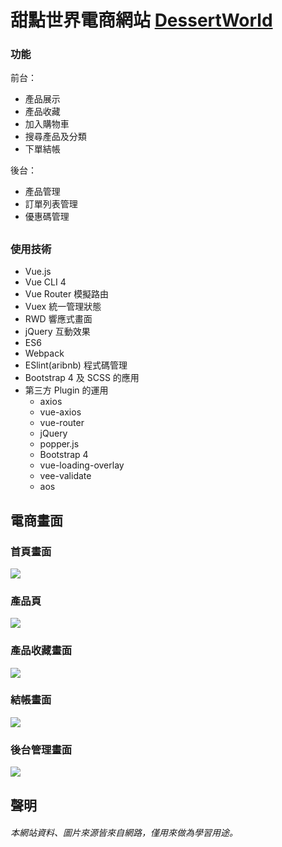 # 甜點世界電商網站 [DessertWorld](https://esanking.github.io/DessertWorld/)

### 功能
前台：
* 產品展示
* 產品收藏
* 加入購物車
* 搜尋產品及分類
* 下單結帳

後台：
* 產品管理
* 訂單列表管理
* 優惠碼管理
##
### 使用技術
* Vue.js
* Vue CLI 4
* Vue Router 模擬路由
* Vuex 統一管理狀態
* RWD 響應式畫面
* jQuery 互動效果
* ES6
* Webpack
* ESlint(aribnb) 程式碼管理
* Bootstrap 4 及 SCSS 的應用
* 第三方 Plugin 的運用
  * axios
  * vue-axios
  * vue-router
  * jQuery
  * popper.js
  * Bootstrap 4
  * vue-loading-overlay
  * vee-validate
  * aos

## 電商畫面

### 首頁畫面

![](https://i.imgur.com/v7KeVy7.jpg)

### 產品頁

![](https://i.imgur.com/nxHd2sm.jpg)

### 產品收藏畫面

![](https://i.imgur.com/yuqgX99.jpg)

### 結帳畫面

![](https://i.imgur.com/U34p1hH.jpg)

### 後台管理畫面

![](https://i.imgur.com/pMqJoQs.jpg)

## 聲明

###### 本網站資料、圖片來源皆來自網路，僅用來做為學習用途。
